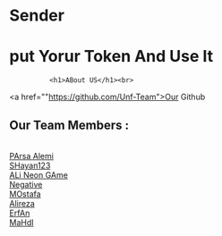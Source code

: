 # Sender 
# put Yorur Token And Use It
			  <h1>ABout US</h1><br>
  <a href=""https://github.com/Unf-Team">Our Github</a><br>
  <h2> Our Team Members : </h2><br>
  <a href="https://telegram.me/parsaalemi">PArsa Alemi</a><br>
  <a href="https://telegram.me/shayan123hacker"> SHayan123</a><br>
  <a href="https://telegram.me/pokr_face"> ALi Neon GAme</a><br>
  <a href="https://telegram.me/Negative"> Negative</a><br>
  <a href="https://telegram.me/Mosydev"> MOstafa</a><br>
  <a href="https://telegram.me/Alirezamee"> Alireza</a><br>
  <a href="https://telegram.me/N_E_O"> ErfAn</a><br>
  <a href="https://telegram.me/Mahdi_soft"> MaHdI</a>
